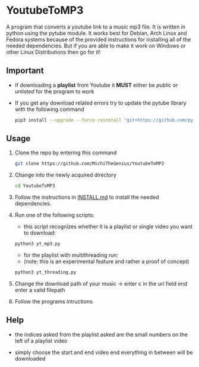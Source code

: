 # YoutubeToMP3

A program that converts a youtube link to a music mp3 file. It is written in python using the pytube module. It works best for Debian, Arch Linux and Fedora systems because of the provided instructions for installing all of the needed dependencies. But if you are able to make it work on Windows or other Linux Distributions then go for it!

## Important
- If downloading a **playlist** from Youtube it **MUST** either be *public* or *unlisted* for the program to work
- If you get any download related errors try to update the pytube library with the following command

	```sh
	pip3 install --upgrade --force-reinstall "git+https://github.com/pytube/pytube.git"
	```

## Usage
1. Clone the repo by entering this command

	```sh
	git clone https://github.com/MichiTheGenius/YoutubeToMP3
	```

2. Change into the newly acquired directory
	

	```sh
	cd YoutubeToMP3
	```

3. Follow the instructions in [INSTALL.md](./INSTALL.md) to install the needed dependencies.

4. Run one of the following scripts: 
	- this script recognizes whether it is a playlist or single video you want to download:
	```sh
	python3 yt_mp3.py
	```

	- for the playlist with multithreading run:
	- (note: this is an experimental feature and rather a proof of concept)
	```sh
	python3 yt_threading.py
	```

   
5. Change the download path of your music -> enter c in the url field end enter a valid filepath

6. Follow the programs intructions

## Help
- the indices asked from the playlist asked are the small numbers on the left of a playlist video

- simply choose the start and end video end everything in between will be downloaded
